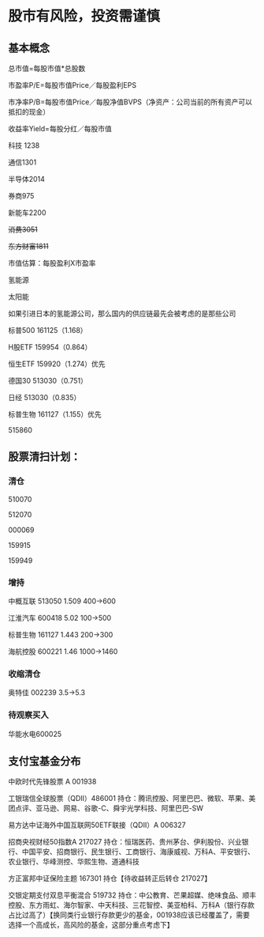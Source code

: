 # 股市有风险，投资需谨慎



## 基本概念

总市值=每股市值*总股数

市盈率P/E=每股市值Price／每股盈利EPS

市净率P/B=每股市值Price／每股净值BVPS（净资产：公司当前的所有资产可以抵扣的现金）

收益率Yield=每股分红／每股市值





科技 1238

通信1301

半导体2014

券商975

新能车2200

~~消费3051~~

~~东方财富1811~~



市值估算：每股盈利X市盈率

氢能源

太阳能



如果引进日本的氢能源公司，那么国内的供应链最先会被考虑的是那些公司





标普500 161125（1.168）

H股ETF 159954（0.864）

恒生ETF 159920（1.274）优先

德国30 513030（0.751）

日经 513030（0.835）

标普生物 161127（1.155）优先

515860



## 股票清扫计划：

### 清仓

510070

512070

000069

159915

159949

### 增持

中概互联 513050  1.509 400->600

江淮汽车 600418 5.02 100->500

标普生物 161127 1.443 200->300

海航控股 600221 1.46 1000->1460



### 收缩清仓

奥特佳 002239 3.5->5.3



### 待观察买入

华能水电600025



## 支付宝基金分布

中欧时代先锋股票 A 001938 

工银瑞信全球股票（QDII）486001 持仓：腾讯控股、阿里巴巴、微软、苹果、美团点评、亚马逊、网易、谷歌-C、舜宇光学科技、阿里巴巴-SW



易方达中证海外中国互联网50ETF联接（QDII）A 006327

招商央视财经50指数A 217027 持仓：恒瑞医药、贵州茅台、伊利股份、兴业银行、中国平安、招商银行、民生银行、工商银行、海康威视、万科A、平安银行、农业银行、华峰测控、华熙生物、道通科技

方正富邦中证保险主题 167301 持仓【待收益转正后转仓 217027】



交银定期支付双息平衡混合 519732 持仓：中公教育、芒果超媒、绝味食品、顺丰控股、东方雨虹、海尔智家、中天科技、三花智控、美亚柏科、万科A（银行存款占比过高了）【换同类行业银行存款更少的基金，001938应该已经覆盖了，需要选择一个高成长，高风险的基金，这部分重点考虑下】





